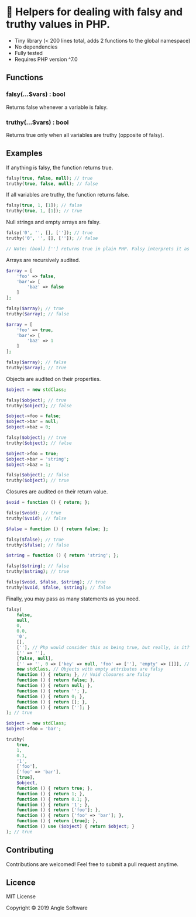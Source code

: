 # 🤥 Helpers for dealing with falsy and truthy values in PHP.

- Tiny library (< 200 lines total, adds 2 functions to the global namespace)
- No dependencies
- Fully tested
- Requires PHP version ^7.0

## Functions

### falsy(...$vars) : bool
Returns false whenever a variable is falsy.

### truthy(...$vars) : bool
Returns true only when all variables are truthy (opposite of falsy).

## Examples

If anything is falsy, the function returns true.

```php
falsy(true, false, null); // true
truthy(true, false, null); // false
```

If all variables are truthy, the function returns false.

```php
falsy(true, 1, [1]); // false
truthy(true, 1, [1]); // true
```

Null strings and empty arrays are falsy.

```php
falsy('0', '', [], ['']); // true
truthy('0', '', [], ['']); // false

// Note: (bool) [''] returns true in plain PHP. Falsy interprets it as false, as it should.
```

Arrays are recursively audited.

```php
$array = [
    'foo' => false,
    'bar'=> [
        'baz' => false
    ]
];

falsy($array); // true
truthy($array); // false

$array = [
    'foo' => true,
    'bar'=> [
        'baz' => 1
    ]
];

falsy($array); // false
truthy($array); // true
```

Objects are audited on their properties.

```php
$object = new stdClass;

falsy($object); // true
truthy($object); // false

$object->foo = false;
$object->bar = null;
$object->baz = 0;

falsy($object); // true
truthy($object); // false

$object->foo = true;
$object->bar = 'string';
$object->baz = 1;

falsy($object); // false
truthy($object); // true
```

Closures are audited on their return value.

```php
$void = function () { return; };

falsy($void); // true
truthy($void); // false

$false = function () { return false; };

falsy($false); // true
truthy($false); // false

$string = function () { return 'string'; };

falsy($string); // false
truthy($string); // true

falsy($void, $false, $string); // true
truthy($void, $false, $string); // false
```

Finally, you may pass as many statements as you need.

```php
falsy(
    false,
    null,
    0,
    0.0,
    '0',
    [],
    [''], // Php would consider this as being true, but really, is it? No.
    ['' => ''],
    [false, null],
    ['' => '', 0 => ['key' => null, 'foo' => [''], 'empty' => []]], // Array keys are ignored
    new stdClass, // Objects with empty attributes are falsy
    function () { return; }, // Void closures are falsy
    function () { return false; },
    function () { return null; },
    function () { return ''; },
    function () { return 0; },
    function () { return []; },
    function () { return ['']; }
); // true

$object = new stdClass;
$object->foo = 'bar';

truthy(
    true,
    1,
    0.1,
    '1',
    ['foo'],
    ['foo' => 'bar'],
    [true],
    $object,
    function () { return true; },
    function () { return 1; },
    function () { return 0.1; },
    function () { return '1'; },
    function () { return ['foo']; },
    function () { return ['foo' => 'bar']; },
    function () { return [true]; },
    function () use ($object) { return $object; }
); // true
```

## Contributing

Contributions are welcomed! Feel free to submit a pull request anytime.

## Licence

MIT License

Copyright © 2019 Angle Software

